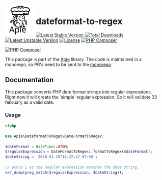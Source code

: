 <img src="https://raw.githubusercontent.com/apie-lib/apie-lib-monorepo/main/docs/apie-logo.svg" width="100px" align="left" />
<h1>dateformat-to-regex</h1>






 [![Latest Stable Version](http://poser.pugx.org/apie/dateformat-to-regex/v)](https://packagist.org/packages/apie/dateformat-to-regex) [![Total Downloads](http://poser.pugx.org/apie/dateformat-to-regex/downloads)](https://packagist.org/packages/apie/dateformat-to-regex) [![Latest Unstable Version](http://poser.pugx.org/apie/dateformat-to-regex/v/unstable)](https://packagist.org/packages/apie/dateformat-to-regex) [![License](http://poser.pugx.org/apie/dateformat-to-regex/license)](https://packagist.org/packages/apie/dateformat-to-regex) [![PHP Composer](https://apie-lib.github.io/projectCoverage/coverage-dateformat-to-regex.svg)](https://apie-lib.github.io/projectCoverage/app/packages/dateformat-to-regex/index.html)  

[![PHP Composer](https://github.com/apie-lib/dateformat-to-regex/actions/workflows/php.yml/badge.svg?event=push)](https://github.com/apie-lib/dateformat-to-regex/actions/workflows/php.yml)

This package is part of the [Apie](https://github.com/apie-lib) library.
The code is maintained in a monorepo, so PR's need to be sent to the [monorepo](https://github.com/apie-lib/apie-lib-monorepo/pulls)

## Documentation
This package converts PHP date format strings into regular expressions. Right now it will create
the 'simple' regular expression. So it will validate 30 february as a valid date.

### Usage
```php
<?php

use Apie\DateformatToRegex\DateFormatToRegex;

$dateFormat = DateTime::ATOM;
$regularExpression = DateFormatToRegex::formatToRegex($dateFormat);
$dateString = '2020-01-28T16:22:37-07:00';

// echos 1 as the regular expression matches the date string.
var_dump(preg_match($regularExpression, $dateString));

```
